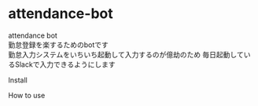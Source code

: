 # attendance-bot
attendance bot  
勤怠登録を楽するためのbotです  
勤怠入力システムをいちいち起動して入力するのが億劫のため
毎日起動しているSlackで入力できるようにします  

Install  

How to use  


